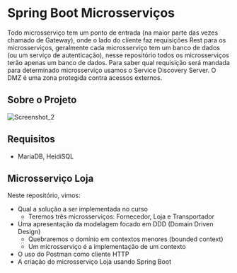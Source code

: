 # Spring Boot Microsserviços
Todo microsserviço tem um ponto de entrada (na maior parte das vezes chamado de Gateway), onde o lado do cliente faz requisições Rest para os microsserviços, geralmente cada microsserviço tem um banco de dados (ou um serviço de autenticação), nesse repositório todos os microsserviços terão apenas um banco de dados. Para saber qual requisição será mandada para determinado microsserviço usamos o Service Discovery Server. O DMZ é uma zona protegida contra acessos externos. 

## Sobre o Projeto
![Screenshot_2](https://user-images.githubusercontent.com/72028645/153642553-dfcd7fdb-4c7f-419a-bb43-f1ffa96cd42f.png)

## Requisitos
- MariaDB, HeidiSQL

## Microsserviço Loja
Neste repositório, vimos:
- Qual a solução a ser implementada no curso
  - Teremos três microsserviços: Fornecedor, Loja e Transportador
- Uma apresentação da modelagem focado em DDD (Domain Driven Design)
  - Quebraremos o domínio em contextos menores (bounded context)
  - Um microsserviço é a implementação de um contexto
- O uso do Postman como cliente HTTP
- A criação do microsserviço Loja usando Spring Boot

